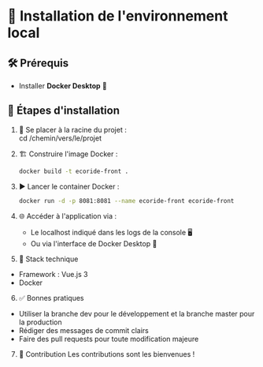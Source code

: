 # 🚀 Installation de l'environnement local

## 🛠️ Prérequis
- Installer **Docker Desktop** 🐳

## 📝 Étapes d'installation

1. 📂 Se placer à la racine du projet :  
   cd /chemin/vers/le/projet

2. 🏗️ Construire l'image Docker :
    ```bash
   docker build -t ecoride-front .

3. ▶️ Lancer le container Docker :
   ```bash
   docker run -d -p 8081:8081 --name ecoride-front ecoride-front

4. 🌐 Accéder à l'application via :
   * Le localhost indiqué dans les logs de la console 🖥️
   * Ou via l'interface de Docker Desktop 🐳


5. 🧰 Stack technique
* Framework : Vue.js 3 
* Docker

6. ✅ Bonnes pratiques
* Utiliser la branche dev pour le développement et la branche master pour la production
* Rédiger des messages de commit clairs
* Faire des pull requests pour toute modification majeure

7. 🤝 Contribution
Les contributions sont les bienvenues !


